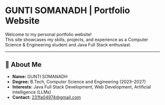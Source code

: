# GUNTI SOMANADH | Portfolio Website

Welcome to my personal portfolio website!  
This site showcases my skills, projects, and experience as a Computer Science & Engineering student and Java Full Stack enthusiast.

---

## 🚀 About Me

- **Name:** GUNTI SOMANADH
- **Degree:** B.Tech, Computer Science and Engineering (2023–2027)
- **Interests:** Java Full Stack Development, Web Development, Artificial Intelligence (LLMs)
- **Contact:** 231fa04974@gmail.com
